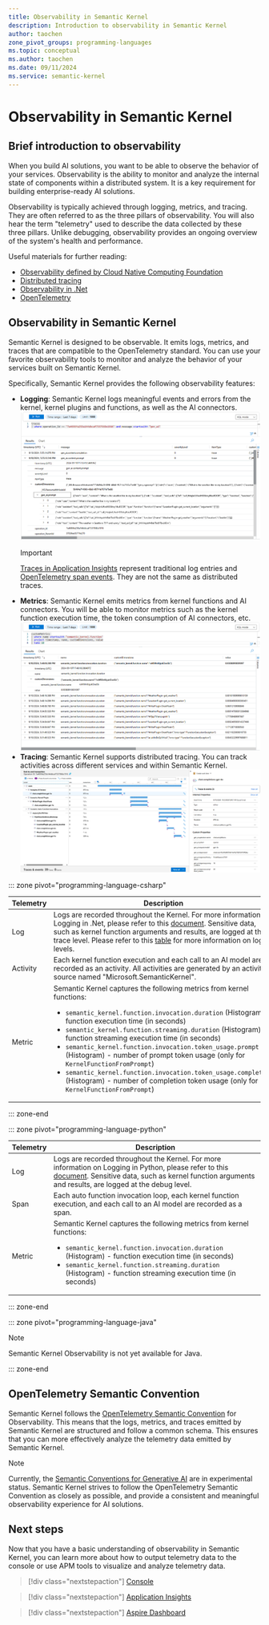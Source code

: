 ```yaml
---
title: Observability in Semantic Kernel
description: Introduction to observability in Semantic Kernel
author: taochen
zone_pivot_groups: programming-languages
ms.topic: conceptual
ms.author: taochen
ms.date: 09/11/2024
ms.service: semantic-kernel
---
```


# Observability in Semantic Kernel

## Brief introduction to observability

When you build AI solutions, you want to be able to observe the behavior of your services. Observability is the ability to monitor and analyze the internal state of components within a distributed system. It is a key requirement for building enterprise-ready AI solutions.

Observability is typically achieved through logging, metrics, and tracing. They are often referred to as the three pillars of observability. You will also hear the term "telemetry" used to describe the data collected by these three pillars. Unlike debugging, observability provides an ongoing overview of the system's health and performance.

Useful materials for further reading:

- [Observability defined by Cloud Native Computing Foundation](https://glossary.cncf.io/observability/)
- [Distributed tracing](/dotnet/core/diagnostics/distributed-tracing)
- [Observability in .Net](/dotnet/core/diagnostics/observability-with-otel)
- [OpenTelemetry](https://opentelemetry.io/docs/what-is-opentelemetry/)

## Observability in Semantic Kernel

Semantic Kernel is designed to be observable. It emits logs, metrics, and traces that are compatible to the OpenTelemetry standard. You can use your favorite observability tools to monitor and analyze the behavior of your services built on Semantic Kernel.

Specifically, Semantic Kernel provides the following observability features:

- **Logging**: Semantic Kernel logs meaningful events and errors from the kernel, kernel plugins and functions, as well as the AI connectors.
    ![Logs and events](../../../media/telemetry-log-events-overview-app-insights.png)
    > [!IMPORTANT]
    > [Traces in Application Insights](/azure/azure-monitor/app/data-model-complete#trace) represent traditional log entries and [OpenTelemetry span events](https://opentelemetry.io/docs/concepts/signals/traces/#span-events). They are not the same as distributed traces.
- **Metrics**: Semantic Kernel emits metrics from kernel functions and AI connectors. You will be able to monitor metrics such as the kernel function execution time, the token consumption of AI connectors, etc.
    ![Metrics](../../../media/telemetry-metrics-overview-app-insights.png)
- **Tracing**: Semantic Kernel supports distributed tracing. You can track activities across different services and within Semantic Kernel.
    ![Complete end-to-end transaction of a request](../../../media/telemetry-trace-overview-app-insights.png)


::: zone pivot="programming-language-csharp"

| Telemetry | Description                           |
|-----------|---------------------------------------|
| Log       | Logs are recorded throughout the Kernel. For more information on Logging in .Net, please refer to this [document](/dotnet/core/extensions/logging). Sensitive data, such as kernel function arguments and results, are logged at the trace level. Please refer to this [table](/dotnet/core/extensions/logging?tabs=command-line#log-level) for more information on log levels. |
| Activity  | Each kernel function execution and each call to an AI model are recorded as an activity. All activities are generated by an activity source named "Microsoft.SemanticKernel". |
| Metric    | Semantic Kernel captures the following metrics from kernel functions:<ul><li>`semantic_kernel.function.invocation.duration` (Histogram) - function execution time (in seconds)</li><li>`semantic_kernel.function.streaming.duration` (Histogram) - function streaming execution time (in seconds)</li><li>`semantic_kernel.function.invocation.token_usage.prompt` (Histogram) - number of prompt token usage (only for `KernelFunctionFromPrompt`)</li><li>`semantic_kernel.function.invocation.token_usage.completion` (Histogram) - number of completion token usage (only for `KernelFunctionFromPrompt`)</li>  |

::: zone-end

::: zone pivot="programming-language-python"

| Telemetry | Description                           |
|-----------|---------------------------------------|
| Log       | Logs are recorded throughout the Kernel. For more information on Logging in Python, please refer to this [document](https://docs.python.org/3/howto/logging.html). Sensitive data, such as kernel function arguments and results, are logged at the debug level.|
| Span  | Each auto function invocation loop, each kernel function execution, and each call to an AI model are recorded as a span. |
| Metric    | Semantic Kernel captures the following metrics from kernel functions:<ul><li>`semantic_kernel.function.invocation.duration` (Histogram) - function execution time (in seconds)</li><li>`semantic_kernel.function.streaming.duration` (Histogram) - function streaming execution time (in seconds)</li> |

::: zone-end

::: zone pivot="programming-language-java"

> [!NOTE]
> Semantic Kernel Observability is not yet available for Java.

::: zone-end


## OpenTelemetry Semantic Convention

Semantic Kernel follows the [OpenTelemetry Semantic Convention](https://opentelemetry.io/docs/concepts/semantic-conventions/) for Observability. This means that the logs, metrics, and traces emitted by Semantic Kernel are structured and follow a common schema. This ensures that you can more effectively analyze the telemetry data emitted by Semantic Kernel.

> [!Note]
> Currently, the [Semantic Conventions for Generative AI](https://github.com/open-telemetry/semantic-conventions/blob/main/docs/gen-ai/README.md) are in experimental status. Semantic Kernel strives to follow the OpenTelemetry Semantic Convention as closely as possible, and provide a consistent and meaningful observability experience for AI solutions.

## Next steps

Now that you have a basic understanding of observability in Semantic Kernel, you can learn more about how to output telemetry data to the console or use APM tools to visualize and analyze telemetry data.

> [!div class="nextstepaction"]
> [Console](telemetry-with-console.md)

> [!div class="nextstepaction"]
> [Application Insights](telemetry-with-app-insights.md)

> [!div class="nextstepaction"]
> [Aspire Dashboard](telemetry-with-aspire-dashboard.md)
